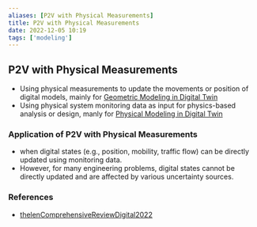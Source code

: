 ```yaml
---
aliases: [P2V with Physical Measurements]
title: P2V with Physical Measurements
date: 2022-12-05 10:19
tags: ['modeling']
---
```


## P2V with Physical Measurements

- Using physical measurements to update the movements or position of digital models, mainly for [Geometric Modeling in Digital Twin](../DT-modeling/DT-modeling-geometric.md)
- Using physical system monitoring data as input for physics-based analysis or design, manly for [Physical Modeling in Digital Twin](../DT-modeling/DT-modeling-physic.md)

### Application of P2V with Physical Measurements

- when digital states (e.g., position, mobility, traffic flow) can be directly updated using monitoring data.
- However, for many engineering problems, digital states cannot be directly updated and are affected by various uncertainty sources.

### References

- [thelenComprehensiveReviewDigital2022](../zotero/thelenComprehensiveReviewDigital2022.md)
